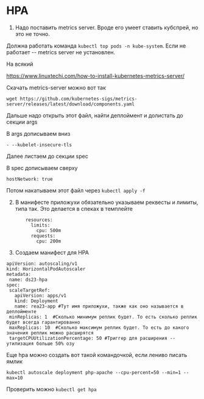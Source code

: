 # HPA

1. Надо поставить metrics server. Вроде его умеет ставить кубспрей, но это не точно.

Должна работать команда `kubectl top pods -n kube-system`. Если не работает -- metrics server не установлен.

На всякий

https://www.linuxtechi.com/how-to-install-kubernetes-metrics-server/

Скачать metrics-server можно вот так

`wget https://github.com/kubernetes-sigs/metrics-server/releases/latest/download/components.yaml`

Дальше надо открыть этот файл, найти деплоймент и долистать до секции args

В args дописываем вниз

`- --kubelet-insecure-tls`

Далее листаем до секции spec 

В spec дописываем сверху 

`hostNetwork: true`

Потом накатываем этот файл через `kubectl apply -f`

2. В манифесте приложухи обязательно указываем реквесты и лимиты, типа так. Это делается в спеках в темплейте

```
       resources:
         limits:
           cpu: 500m
         requests:
           cpu: 200m
```

3. Создаем манифест для HPA

```
apiVersion: autoscaling/v1
kind: HorizontalPodAutoscaler
metadata:
 name: ds23-hpa
spec:
 scaleTargetRef:
   apiVersion: apps/v1
   kind: Deployment
   name: rea23-app #Тут имя приложухи, также как оно называется в деплойменте
 minReplicas: 1  #Сколько минимум реплик будет. То есть сколько реплик будет всегда гарантированно
 maxReplicas: 10  #Сколько максимум реплик будет. То есть до какого значения реплик можно расширятся
 targetCPUUtilizationPercentage: 50 #Триггер для расширения -- утилизация больше 50% озу
```

Еще hpa можно создать вот такой командочкой, если лениво писать ямлик

`kubectl autoscale deployment php-apache --cpu-percent=50 --min=1 --max=10`

Проверить можно `kubectl get hpa`
